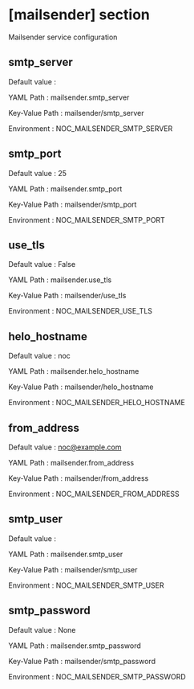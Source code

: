 # [mailsender] section
Mailsender service configuration

## smtp_server

Default value
:   

YAML Path
:   mailsender.smtp_server

Key-Value Path
:   mailsender/smtp_server

Environment
:   NOC_MAILSENDER_SMTP_SERVER

## smtp_port

Default value
:   25

YAML Path
:   mailsender.smtp_port

Key-Value Path
:   mailsender/smtp_port

Environment
:   NOC_MAILSENDER_SMTP_PORT

## use_tls

Default value
:   False

YAML Path
:   mailsender.use_tls

Key-Value Path
:   mailsender/use_tls

Environment
:   NOC_MAILSENDER_USE_TLS

## helo_hostname

Default value
:   noc

YAML Path
:   mailsender.helo_hostname

Key-Value Path
:   mailsender/helo_hostname

Environment
:   NOC_MAILSENDER_HELO_HOSTNAME

## from_address

Default value
:   noc@example.com

YAML Path
:   mailsender.from_address

Key-Value Path
:   mailsender/from_address

Environment
:   NOC_MAILSENDER_FROM_ADDRESS

## smtp_user

Default value
:   

YAML Path
:   mailsender.smtp_user

Key-Value Path
:   mailsender/smtp_user

Environment
:   NOC_MAILSENDER_SMTP_USER

## smtp_password

Default value
:   None

YAML Path
:   mailsender.smtp_password

Key-Value Path
:   mailsender/smtp_password

Environment
:   NOC_MAILSENDER_SMTP_PASSWORD
